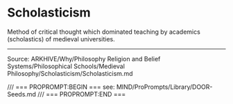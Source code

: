# Scholasticism

Method of critical thought which dominated teaching by academics (scholastics) of medieval universities.

---
Source: ARKHIVE/Why/Philosophy Religion and Belief Systems/Philosophical Schools/Medieval Philosophy/Scholasticism/Scholasticism.md

/// === PROPROMPT:BEGIN ===
see: MIND/ProPrompts/Library/DOOR-Seeds.md
/// === PROPROMPT:END ===
